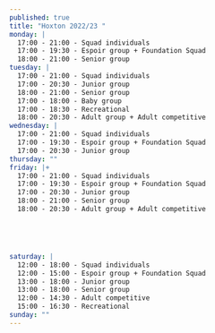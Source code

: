 ```yaml
---
published: true
title: "Hoxton 2022/23 "
monday: |
  17:00 - 21:00 - Squad individuals
  17:00 - 19:30 - Espoir group + Foundation Squad
  18:00 - 21:00 - Senior group
tuesday: |
  17:00 - 21:00 - Squad individuals
  17:00 - 20:30 - Junior group
  18:00 - 21:00 - Senior group
  17:00 - 18:00 - Baby group
  17:00 - 18:30 - Recreational
  18:00 - 20:30 - Adult group + Adult competitive
wednesday: |
  17:00 - 21:00 - Squad individuals
  17:00 - 19:30 - Espoir group + Foundation Squad
  17:00 - 20:30 - Junior group
thursday: ""
friday: |+
  17:00 - 21:00 - Squad individuals
  17:00 - 19:30 - Espoir group + Foundation Squad
  17:00 - 20:30 - Junior group
  18:00 - 21:00 - Senior group
  18:00 - 20:30 - Adult group + Adult competitive





saturday: |
  12:00 - 18:00 - Squad individuals
  12:00 - 15:00 - Espoir group + Foundation Squad
  13:00 - 18:00 - Junior group
  13:00 - 18:00 - Senior group
  12:00 - 14:30 - Adult competitive
  15:00 - 16:30 - Recreational
sunday: ""
---
```

